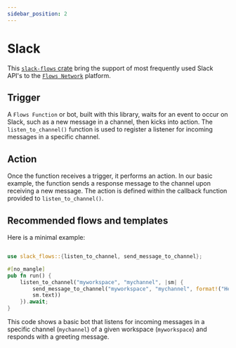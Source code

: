 ```yaml
---
sidebar_position: 2
---
```

# Slack

This [`slack-flows` crate](https://docs.rs/slack-flows/) bring the support of most frequently used Slack API's to the [`Flows Network`](https://docs.flows.network/docs/) platform.

## Trigger

A `Flows Function` or bot, built with this library, waits for an event to occur on Slack, such as a new message in a channel, then kicks into action. The `listen_to_channel()` function is used to register a listener for incoming messages in a specific channel.


## Action

Once the function receives a trigger, it performs an action. In our basic example, the function sends a response message to the channel upon receiving a new message. The action is defined within the callback function provided to `listen_to_channel()`.



## Recommended flows and templates

Here is a minimal example:

```rust

use slack_flows::{listen_to_channel, send_message_to_channel};

#[no_mangle]
pub fn run() {
    listen_to_channel("myworkspace", "mychannel", |sm| {
        send_message_to_channel("myworkspace", "mychannel", format!("Hello, {}",
        sm.text))
    }).await;
}
```


This code shows a basic bot that listens for incoming messages in a specific channel (`mychannel`) of a given workspace (`myworkspace`) and responds with a greeting message.

